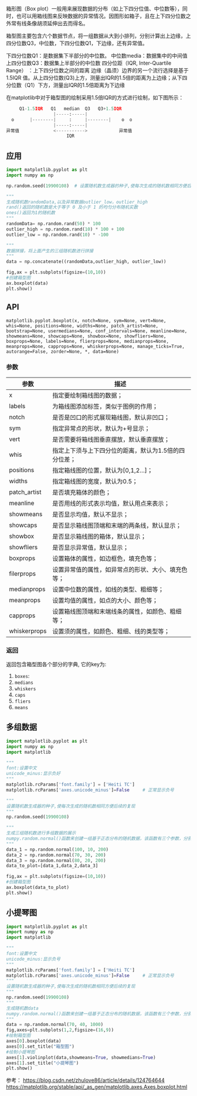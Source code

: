 箱形图（Box plot）一般用来展现数据的分布（如上下四分位值、中位数等），同时，也可以用箱线图来反映数据的异常情况。因图形如箱子，且在上下四分位数之外常有线条像胡须延伸出去而得名。

箱型图主要包含六个数据节点，将一组数据从大到小排列，分别计算出上边缘，上四分位数Q3，中位数，下四分位数Q1，下边缘，还有异常值。


下四分位数Q1：是数据集下半部分的中位数。
中位数media：数据集中的中间值
上四分位数Q3：数据集上半部分的中位数
四分位距（IQR, Inter-Quartile Range） ：上下四分位数之间的距离
边缘（晶须）边界的另一个流行选择是基于 1.5IQR 值。从上四分位数(Q3)上方，测量出IQR的1.5倍的距离为上边缘；从下四分位数（Q1）下方，测量出IQR的1.5倍距离为下边缘



在matplotlib中对于箱型图的绘制采用1.5倍IQR的方式进行绘制，如下图所示：
```python
     Q1-1.5IQR   Q1   median  Q3   Q3+1.5IQR
                  |-----:-----|
  o      |--------|     :     |--------|    o  o
                  |-----:-----|
异常值             <----------->            异常值
                       IQR
```

## 应用

```python
import matplotlib.pyplot as plt
import numpy as np

np.random.seed(19900108)  # 设置随机数生成器的种子,使每次生成的随机数相同方便后续的复现

"""
生成随机数randomData,以及异常数据outlier_low，outlier_high
rand()返回的随机数是大于等于 0 及小于 1 的均匀分布随机实数
ones()返回为1的随机数
"""
randomData= np.random.rand(50) * 100
outlier_high = np.random.rand(10) * 100 + 100
outlier_low = np.random.rand(10) * -100

"""
数据拼接，将上面产生的三组随机数进行拼接
"""
data = np.concatenate((randomData,outlier_high, outlier_low))

fig,ax = plt.subplots(figsize=(10,10))
#创建箱型图
ax.boxplot(data)
plt.show()


```


## API
`matplotlib.pyplot.boxplot(x, notch=None, sym=None, vert=None, whis=None, positions=None, widths=None, patch_artist=None, bootstrap=None, usermedians=None, conf_intervals=None, meanline=None, showmeans=None, showcaps=None, showbox=None, showfliers=None, boxprops=None, labels=None, flierprops=None, medianprops=None, meanprops=None, capprops=None, whiskerprops=None, manage_ticks=True, autorange=False, zorder=None, *, data=None)
`
### 参数
参数|描述
--|--
x|指定要绘制箱线图的数据；
labels|为箱线图添加标签，类似于图例的作用；
notch|是否是凹口的形式展现箱线图，默认非凹口；
sym|指定异常点的形状，默认为+号显示；
vert|是否需要将箱线图垂直摆放，默认垂直摆放；
whis|指定上下须与上下四分位的距离，默认为1.5倍的四分位差；
positions|指定箱线图的位置，默认为[0,1,2…]；
widths|指定箱线图的宽度，默认为0.5；
patch_artist|是否填充箱体的颜色；
meanline|是否用线的形式表示均值，默认用点来表示；
showmeans|是否显示均值，默认不显示；
showcaps|是否显示箱线图顶端和末端的两条线，默认显示；
showbox|是否显示箱线图的箱体，默认显示；
showfliers|是否显示异常值，默认显示；
boxprops|设置箱体的属性，如边框色，填充色等；
filerprops|设置异常值的属性，如异常点的形状、大小、填充色等；
medianprops|设置中位数的属性，如线的类型、粗细等；
meanprops|设置均值的属性，如点的大小、颜色等；
capprops|设置箱线图顶端和末端线条的属性，如颜色、粗细等；
whiskerprops|设置须的属性，如颜色、粗细、线的类型等；



### 返回
返回包含箱型图各个部分的字典, 它的key为:
1. `boxes`:
2. `medians`
3. `whiskers`
4. `caps`
5. `fliers`
6. `means`


## 多组数据

```python
import matplotlib.pyplot as plt
import numpy as np
import matplotlib

"""
font:设置中文
unicode_minus:显示负好
"""
matplotlib.rcParams['font.family'] = ['Heiti TC']
matplotlib.rcParams['axes.unicode_minus']=False     # 正常显示负号

"""
设置随机数生成器的种子,使每次生成的随机数相同方便后续的复现
"""
np.random.seed(19900108)

"""
生成三组随机数进行多组数据的展示
numpy.random.normal()函数来创建一组基于正态分布的随机数据，该函数有三个参数，分别是正态分布的平均值、标准差以及期望值的数量
"""
data_1 = np.random.normal(100, 10, 200)
data_2 = np.random.normal(70, 30, 200)
data_3 = np.random.normal(80, 20, 200)
data_to_plot=[data_1,data_2,data_3]

fig,ax = plt.subplots(figsize=(10,10))
#创建箱型图
ax.boxplot(data_to_plot)
plt.show()
```



## 小提琴图

```python
import matplotlib.pyplot as plt
import numpy as np
import matplotlib

"""
font:设置中文
unicode_minus:显示负号
"""
matplotlib.rcParams['font.family'] = ['Heiti TC']
matplotlib.rcParams['axes.unicode_minus']=False     # 正常显示负号
"""
设置随机数生成器的种子,使每次生成的随机数相同方便后续的复现
"""
np.random.seed(19900108)
"""
生成随机数data
numpy.random.normal()函数来创建一组基于正态分布的随机数据，该函数有三个参数，分别是正态分布的平均值、标准差以及期望值的数量
"""
data = np.random.normal(70, 40, 1000)
fig,axes=plt.subplots(1,2,figsize=(16,9))
#绘制箱型图
axes[0].boxplot(data)
axes[0].set_title("箱型图")
#绘制小提琴图
axes[1].violinplot(data,showmeans=True, showmedians=True)
axes[1].set_title("小提琴图")
plt.show()

```

参考：
https://blog.csdn.net/zhulove86/article/details/124764644
https://matplotlib.org/stable/api/_as_gen/matplotlib.axes.Axes.boxplot.html